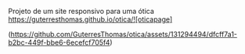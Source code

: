 Projeto de um site responsivo para uma ótica
https://guterresthomas.github.io/otica/![oticapage]

(https://github.com/GuterresThomas/otica/assets/131294494/dfcff7a1-b2bc-449f-bbe6-6ecefcf705f4)
